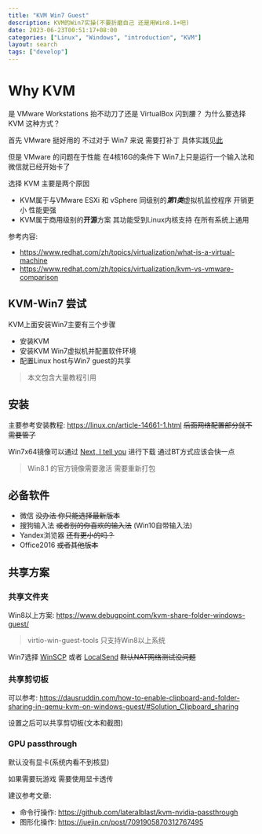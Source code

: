 ```yaml
---
title: "KVM Win7 Guest"
description: KVM的Win7实操(不要折磨自己 还是用Win8.1+吧)
date: 2023-06-23T00:51:17+08:00
categories: ["Linux", "Windows", "introduction", "KVM"]
layout: search
tags: ["develop"]
---
```

# Why KVM

是 VMware Workstations 抬不动刀了还是 VirtualBox 闪到腰？ 为什么要选择 KVM 这种方式？

首先 VMware 挺好用的 不过对于 Win7 来说 需要打补丁 具体实践见[此](https://hughnew.github.io/feeds/blogs/Windows7-on-VMWare.html)

但是 VMware 的问题在于性能 在4核16G的条件下 Win7上只是运行一个输入法和微信就已经开始卡了

选择 KVM 主要是两个原因
- KVM属于与VMware ESXi 和 vSphere 同级别的***第1类***虚拟机监控程序 开销更小 性能更强
- KVM属于商用级别的**开源**方案 其功能受到Linux内核支持 在所有系统上通用

参考内容:
- <https://www.redhat.com/zh/topics/virtualization/what-is-a-virtual-machine>
- <https://www.redhat.com/zh/topics/virtualization/kvm-vs-vmware-comparison>

## KVM-Win7 尝试

KVM上面安装Win7主要有三个步骤
- 安装KVM
- 安装KVM Win7虚拟机并配置软件环境
- 配置Linux host与Win7 guest的共享

> 本文包含大量教程引用

## 安装

主要参考安装教程: <https://linux.cn/article-14661-1.html> ~~后面网络配置部分就不需要管了~~

Win7x64镜像可以通过 [Next, I tell you](https://next.itellyou.cn/) 进行下载 通过BT方式应该会快一点

> Win8.1 的官方镜像需要激活 需要重新打包

## 必备软件

- 微信 ~~没办法 你只能选择最新版本~~
- 搜狗输入法 ~~或者别的你喜欢的输入法~~ (Win10自带输入法)
- Yandex浏览器 ~~还有更小的吗？~~
- Office2016 ~~或者其他版本~~


## 共享方案

### 共享文件夹

Win8以上方案: <https://www.debugpoint.com/kvm-share-folder-windows-guest/>

> virtio-win-guest-tools 只支持Win8以上系统

Win7选择 [WinSCP](https://winscp.net/eng/download.php) 或者 [LocalSend](https://github.com/localsend/localsend) ~~默认NAT网络测试没问题~~

### 共享剪切板

可以参考: <https://dausruddin.com/how-to-enable-clipboard-and-folder-sharing-in-qemu-kvm-on-windows-guest/#Solution_Clipboard_sharing>

设置之后可以共享剪切板(文本和截图)

### GPU passthrough

默认没有显卡(系统内看不到核显)

如果需要玩游戏 需要使用显卡透传

建议参考文章:
- 命令行操作: <https://github.com/lateralblast/kvm-nvidia-passthrough>
- 图形化操作: <https://juejin.cn/post/7091905870312767495>